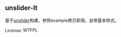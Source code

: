 unslider-lt
--
基于<a target="_blank" href="https://github.com/idiot/unslider">unslider</a>构建，参照example拷贝即用，自带基本样式。

License: <a target="_blank" href="http://www.wtfpl.net/"><img src="http://www.wtfpl.net/wp-content/uploads/2012/12/wtfpl-badge-4.png" width="80" height="15" alt="WTFPL" /></a>
